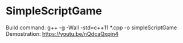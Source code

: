 # SimpleScriptGame
Build command: g++ -g -Wall -std=c++11 \*.cpp -o simpleScriptGame <br>
Demostration: https://youtu.be/nQdcaQxpin4
